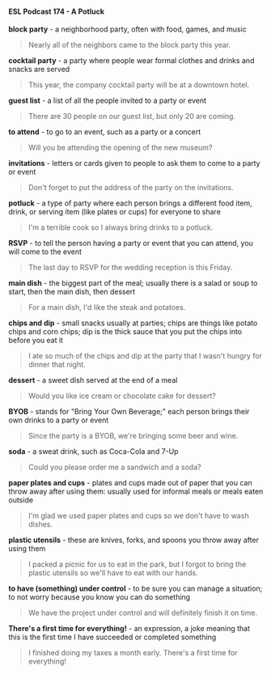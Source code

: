 #### ESL Podcast 174 - A Potluck

**block party** - a neighborhood party, often with food, games, and music

> Nearly all of the neighbors came to the block party this year.

**cocktail party** - a party where people wear formal clothes and drinks and
snacks are served

> This year, the company cocktail party will be at a downtown hotel.

**guest list** - a list of all the people invited to a party or event

> There are 30 people on our guest list, but only 20 are coming.

**to attend** - to go to an event, such as a party or a concert

> Will you be attending the opening of the new museum?

**invitations** - letters or cards given to people to ask them to come to a party or
event

> Don't forget to put the address of the party on the invitations.

**potluck** - a type of party where each person brings a different food item, drink,
or serving item (like plates or cups) for everyone to share

> I'm a terrible cook so I always bring drinks to a potluck.

**RSVP** - to tell the person having a party or event that you can attend, you will
come to the event

> The last day to RSVP for the wedding reception is this Friday.

**main dish** - the biggest part of the meal; usually there is a salad or soup to start,
then the main dish, then dessert

> For a main dish, I'd like the steak and potatoes.

**chips and dip** - small snacks usually at parties; chips are things like potato
chips and corn chips; dip is the thick sauce that you put the chips into before you
eat it

> I ate so much of the chips and dip at the party that I wasn't hungry for dinner
that night.

**dessert** - a sweet dish served at the end of a meal

> Would you like ice cream or chocolate cake for dessert?

**BYOB** - stands for "Bring Your Own Beverage;" each person brings their own
drinks to a party or event

> Since the party is a BYOB, we're bringing some beer and wine.

**soda** - a sweat drink, such as Coca-Cola and 7-Up

> Could you please order me a sandwich and a soda?

**paper plates and cups** - plates and cups made out of paper that you can throw
away after using them: usually used for informal meals or meals eaten outside

> I'm glad we used paper plates and cups so we don't have to wash dishes.

**plastic utensils** - these are knives, forks, and spoons you throw away after
using them

> I packed a picnic for us to eat in the park, but I forgot to bring the plastic
utensils so we'll have to eat with our hands.

**to have (something) under control** - to be sure you can manage a situation; to
not worry because you know you can do something

> We have the project under control and will definitely finish it on time.

**There's a first time for everything!** - an expression, a joke meaning that this is
the first time I have succeeded or completed something

> I finished doing my taxes a month early. There's a first time for everything!

